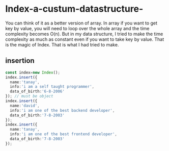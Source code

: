 # Index-a-custum-datastructure-
You can think of it as a better version of array. In array if you want to get key by value, you will need to loop over the whole array and the time complexity becomes O(n). But in my data structure, I tried to make the time complexity as much as constant even if you want to take key by value. That is the magic of Index. That is what I had tried to make.

## insertion
```typescript
const index=new Index();
index.insert({
  name:'tanay',
  info:'i am a self taught programmer',
  data_of_birth:'6-8-2006'
}); // must be object
index.insert({
  name:'david',
  info:'i am one of the best backend developer',
  data_of_birth:'7-8-2003'
});
index.insert({
  name:'tanay',
  info:'i am one of the best frontend developer',
  data_of_birth:'7-8-2003'
});

```
